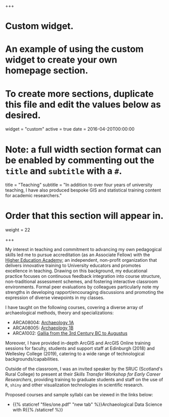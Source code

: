 +++
# Custom widget.
# An example of using the custom widget to create your own homepage section.
# To create more sections, duplicate this file and edit the values below as desired.
widget = "custom"
active = true
date = 2016-04-20T00:00:00

# Note: a full width section format can be enabled by commenting out the `title` and `subtitle` with a `#`.
title = "Teaching"
subtitle = "In addition to over four years of university teaching, I have also produced bespoke GIS and statistical training content for academic researchers."

# Order that this section will appear in.
weight = 22

+++

My interest in teaching and commitment to advancing my own pedagogical skills led me to pursue accreditation (as an Associate Fellow) with the [Higher Education Academy](https://www.heacademy.ac.uk); an independent, non-profit organization that delivers innovative training to University educators and promotes excellence in teaching. Drawing on this background, my educational practice focuses on continuous feedback integration into course structure, non-traditional assessment schemes, and fostering interactive classroom environments. Formal peer evaluations by colleagues particularly note my strengths in developing rapport/encouraging discussions and promoting the expression of diverse viewpoints in my classes.  

I have taught on the following courses, covering a diverse array of archaeological methods, theory and specializations:

- ARCA08004: [Archaeology 1A](http://www.drps.ed.ac.uk/11-12/dpt/cxarca08004.htm)
- ARCA08005: [Archaeology 1B](http://www.drps.ed.ac.uk/11-12/dpt/cxarca08005.htm)
- ARCA1002: [Gallia from the 3rd Century BC to Augustus](http://www.drps.ed.ac.uk/11-12/dpt/cxarca10027.htm)

Moreover, I have provided in-depth ArcGIS and ArcGIS Online training sessions for faculty, students and support staff at Edinburgh (2018) and Wellesley College (2019), catering to a wide range of technological backgrounds/capabilities.

Outside of the classroom, I was an invited speaker by the SRUC (Scotland's Rural College) to present at their _Skills Transfer Workshop for Early Career Researchers_, providing training to graduate students and staff on the use of `R`, `shiny` and other visualization technologies in scientific research.

Proposed courses and sample syllabi can be viewed in the links below:

- {{% staticref "files/one.pdf" "new tab" %}}Archaeological Data Science with R{{% /staticref %}}

